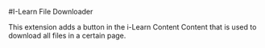 #I-Learn File Downloader

This extension adds a button in the i-Learn Content Content that is used to download all files in a certain page.